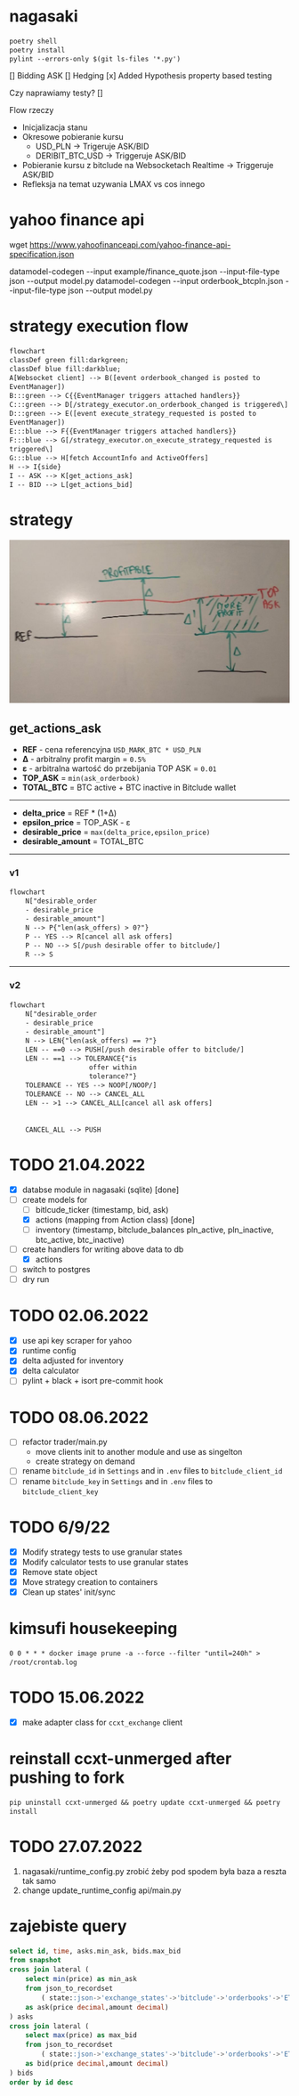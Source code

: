 # nagasaki

```
poetry shell
poetry install
pylint --errors-only $(git ls-files '*.py')
```

[] Bidding ASK
[] Hedging
[x] Added Hypothesis property based testing

Czy naprawiamy testy?
[]

Flow rzeczy

- Inicjalizacja stanu
- Okresowe pobieranie kursu
  - USD_PLN -> Trigeruje ASK/BID
  - DERIBIT_BTC_USD -> Triggeruje ASK/BID
- Pobieranie kursu z bitclude na Websocketach Realtime -> Triggeruje ASK/BID
- Refleksja na temat uzywania LMAX vs cos innego

# yahoo finance api

wget https://www.yahoofinanceapi.com/yahoo-finance-api-specification.json

datamodel-codegen --input example/finance_quote.json --input-file-type json --output model.py
datamodel-codegen --input orderbook_btcpln.json --input-file-type json --output model.py

# strategy execution flow

```mermaid
flowchart
classDef green fill:darkgreen;
classDef blue fill:darkblue;
A[Websocket client] --> B([event orderbook_changed is posted to EventManager])
B:::green --> C{{EventManager triggers attached handlers}}
C:::green --> D[/strategy_executor.on_orderbook_changed is triggered\]
D:::green --> E([event execute_strategy_requested is posted to EventManager])
E:::blue --> F{{EventManager triggers attached handlers}}
F:::blue --> G[/strategy_executor.on_execute_strategy_requested is triggered\]
G:::blue --> H[fetch AccountInfo and ActiveOffers]
H --> I{side}
I -- ASK --> K[get_actions_ask]
I -- BID --> L[get_actions_bid]
```

# strategy

![img](docs/img/strategy.jpg)

## get_actions_ask

- **REF** - cena referencyjna `USD_MARK_BTC * USD_PLN`
- **&Delta;** - arbitralny profit margin = `0.5%`
- **&epsilon;** - arbitralna wartość do przebijania TOP ASK = `0.01`
- **TOP_ASK** = `min(ask_orderbook)`
- **TOTAL_BTC** = BTC active + BTC inactive in Bitclude wallet

---

- **delta_price** = REF \* (1+&Delta;)
- **epsilon_price** = TOP_ASK - &epsilon;
- **desirable_price** = `max(delta_price,epsilon_price)`
- **desirable_amount** = TOTAL_BTC

---

### v1

```mermaid
flowchart
    N["desirable_order
    - desirable_price
    - desirable_amount"]
    N --> P{"len(ask_offers) > 0?"}
    P -- YES --> R[cancel all ask offers]
    P -- NO --> S[/push desirable offer to bitclude/]
    R --> S
```

---

### v2

```mermaid
flowchart
    N["desirable_order
    - desirable_price
    - desirable_amount"]
    N --> LEN{"len(ask_offers) == ?"}
    LEN -- ==0 --> PUSH[/push desirable offer to bitclude/]
    LEN -- ==1 --> TOLERANCE{"is
                    offer within
                    tolerance?"}
    TOLERANCE -- YES --> NOOP[/NOOP/]
    TOLERANCE -- NO --> CANCEL_ALL
    LEN -- >1 --> CANCEL_ALL[cancel all ask offers]


    CANCEL_ALL --> PUSH
```

# TODO 21.04.2022

- [x] databse module in nagasaki (sqlite) [done]
- [ ] create models for
  - [ ] bitlcude_ticker (timestamp, bid, ask)
  - [x] actions (mapping from Action class) [done]
  - [ ] inventory (timestamp, bitclude_balances pln_active, pln_inactive, btc_active, btc_inactive)
- [ ] create handlers for writing above data to db
  - [x] actions
- [ ] switch to postgres
- [ ] dry run

# TODO 02.06.2022

- [x] use api key scraper for yahoo
- [x] runtime config
- [x] delta adjusted for inventory
- [x] delta calculator
- [ ] pylint + black + isort pre-commit hook

# TODO 08.06.2022

- [ ] refactor trader/main.py
  - move clients init to another module and use as singelton
  - create strategy on demand
- [ ] rename `bitclude_id` in `Settings` and in `.env` files to `bitclude_client_id`
- [ ] rename `bitclude_key` in `Settings` and in `.env` files to `bitclude_client_key`

# TODO 6/9/22

- [x] Modify strategy tests to use granular states
- [x] Modify calculator tests to use granular states
- [x] Remove state object
- [x] Move strategy creation to containers
- [x] Clean up states' init/sync

# kimsufi housekeeping

```crontab
0 0 * * * docker image prune -a --force --filter "until=240h" > /root/crontab.log
```

# TODO 15.06.2022

- [x] make adapter class for `ccxt_exchange` client

# reinstall ccxt-unmerged after pushing to fork

```
pip uninstall ccxt-unmerged && poetry update ccxt-unmerged && poetry install
```

# TODO 27.07.2022

1. nagasaki/runtime_config.py zrobić żeby pod spodem była baza a reszta tak samo
2. change update_runtime_config api/main.py

# zajebiste query

```sql
select id, time, asks.min_ask, bids.max_bid
from snapshot
cross join lateral (
	select min(price) as min_ask
	from json_to_recordset
		( state::json->'exchange_states'->'bitclude'->'orderbooks'->'ETH/PLN'->'asks' )
	as ask(price decimal,amount decimal)
) asks
cross join lateral (
	select max(price) as max_bid
	from json_to_recordset
		( state::json->'exchange_states'->'bitclude'->'orderbooks'->'ETH/PLN'->'bids' )
	as bid(price decimal,amount decimal)
) bids
order by id desc
```
